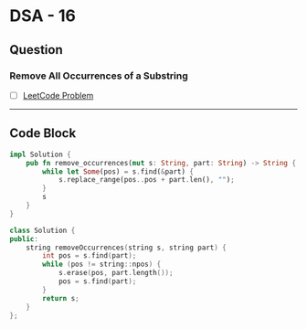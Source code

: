 # DSA - 16

## Question

### Remove All Occurrences of a Substring

- [ ] [LeetCode Problem](https://leetcode.com/problems/remove-all-occurrences-of-a-substring/)

---

## Code Block

```rust
impl Solution {
    pub fn remove_occurrences(mut s: String, part: String) -> String {
        while let Some(pos) = s.find(&part) {
            s.replace_range(pos..pos + part.len(), "");
        }
        s
    }
}

```

```c++
class Solution {
public:
    string removeOccurrences(string s, string part) {
        int pos = s.find(part);
        while (pos != string::npos) {
            s.erase(pos, part.length());
            pos = s.find(part);
        }
        return s;
    }
};
```

<!-- ## Code Image

![alt text](image.png) -->

